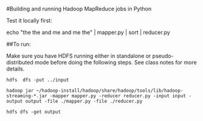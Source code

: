 

#Building and running Hadoop MapReduce jobs in Python

Test it locally first:

echo "the the and me and me the" | mapper.py | sort | reducer.py


##To run:

Make sure you have HDFS running either in standalone or pseudo-distributed mode before doing
the following steps. See class notes for more details.

```
hdfs  dfs -put ../input
 
hadoop jar ~/hadoop-install/hadoop/share/hadoop/tools/lib/hadoop-streaming-*.jar -mapper mapper.py -reducer reducer.py -input input -output output -file ./mapper.py -file ./reducer.py

hdfs dfs -get output
```






